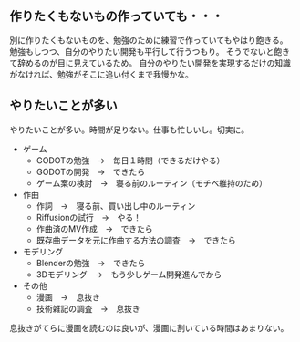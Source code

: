 ## 作りたくもないもの作っていても・・・

別に作りたくもないものを、勉強のために練習で作っていてもやはり飽きる。
勉強もしつつ、自分のやりたい開発も平行して行うつもり。
そうでないと飽きて辞めるのが目に見えているため。
自分のやりたい開発を実現するだけの知識がなければ、勉強がそこに追い付くまで我慢かな。

## やりたいことが多い

やりたいことが多い。時間が足りない。仕事も忙しいし。切実に。

- ゲーム
	- GODOTの勉強　→　毎日１時間（できるだけやる）
	- GODOTの開発　→　できたら
	- ゲーム案の検討　→　寝る前のルーティン（モチベ維持のため）
- 作曲
	- 作詞　→　寝る前、買い出し中のルーティン
	- Riffusionの試行　→　やる！
	- 作曲済のMV作成　→　できたら
	- 既存曲データを元に作曲する方法の調査　→　できたら
- モデリング
	- Blenderの勉強　→　できたら
	- 3Dモデリング　→　もう少しゲーム開発進んでから
- その他
	- 漫画　→　息抜き
	- 技術雑記の調査　→　息抜き

息抜きがてらに漫画を読むのは良いが、漫画に割いている時間はあまりない。
